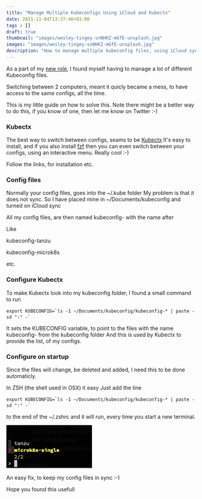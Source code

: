 ```yaml
---
title: "Manage Multiple Kubeconfigs Using iCloud and Kubectx"
date: 2021-11-04T13:37:46+01:00
tags : []
draft: true
thumbnail: "images/wesley-tingey-snNHKZ-mGfE-unsplash.jpg"
images: "images/wesley-tingey-snNHKZ-mGfE-unsplash.jpg"
description: "How to manage multiple kubeconfig files, using iCloud sync, and Kubectx"
---
```


As a part of my [new role](https://www.robert-jensen.dk/posts/2021-new-role/), I found myself having to manage a lot of different Kubeconfig files.

Switching between 2 computers, meant it quicly became a mess, to have access to the same configs, all the time.

This is my little guide on how to solve this.
Note there might be a better way to do this, if you know of one, then let me know on Twitter :-) 

### Kubectx

The best way to switch between configs, seams to be [Kubectx](https://github.com/ahmetb/kubectx)
It's easy to install, and if you also install [fzf](https://github.com/junegunn/fzf) then you can even switch between your configs, using an interactive menu. Really cool :-) 

Follow the links, for installation etc.

### Config files

Normally your config files, goes into the ~/.kube folder
My problem is that it does not sync.
So I have placed mine in ~/Documents/kubeconfig and turned on iCloud sync

All my config files, are then named kubeconfig- with the name after

Like 

kubeconfig-tanzu

kubeconfig-microk8s

etc.

### Configure Kubectx

To make Kubectx look into my kubeconfig folder, I found a small command to run
```
export KUBECONFIG=`ls -1 ~/Documents/kubeconfig/kubeconfig-* | paste -sd ":" -`
```

It sets the KUBECONFIG variable, to point to the files with the name kubeconfig- from the kubeconfig folder
And this is used by Kubectx to provide the list, of my configs.

### Configure on startup

Since the files will change, be deleted and added, I need this to be done automaticly.

In ZSH (the shell used in OSX) it easy
Just add the line
```
export KUBECONFIG=`ls -1 ~/Documents/kubeconfig/kubeconfig-* | paste -sd ":" -`
```

to the end of the ~/.zshrc 
and it will run, every time you start a new terminal.

![terminal](images/terminal.png)

An easy fix, to keep my config files in sync :-) 

Hope you found this usefull